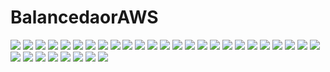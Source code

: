 # BalancedaorAWS
![](fotos/Imagen1.jpg)
![](img/Imagen2.jpg)
![](img/Imagen3.jpg)
![](img/Imagen4.jpg)
![](img/Imagen5.jpg)
![](img/Imagen6.jpg)
![](img/Imagen7.jpg)
![](img/Imagen8.jpg)
![](img/Imagen9.jpg)
![](img/Imagen10.jpg)
![](img/Imagen11.jpg)
![](img/Imagen12.jpg)
![](img/Imagen13.jpg)
![](img/Imagen14.jpg)
![](img/Imagen15.jpg)
![](img/Imagen16.jpg)
![](img/Imagen17.jpg)
![](img/Imagen18.jpg)
![](img/Imagen19.jpg)
![](img/Imagen20.jpg)
![](img/Imagen22.jpg)
![](img/Imagen23.jpg)
![](img/Imagen24.jpg)
![](img/Imagen25.jpg)
![](img/Imagen26.jpg)
![](img/Imagen27.jpg)
![](img/Imagen28.jpg)
![](img/Imagen29.jpg)
![](img/Imagen30.jpg)
![](img/Imagen31.jpg)
![](img/Imagen32.jpg)
![](img/Imagen32.jpg)
![](img/Imagen34.jpg)


